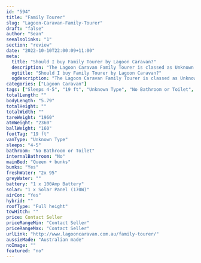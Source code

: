 ```yaml
---
id: "594"
title: "Family Tourer"
slug: "Lagoon-Caravan-Family-Tourer"
draft: "false"
author: "Sean"
seealsolinks: "1"
section: "review"
date: "2022-10-10T22:00:09+11:00"
meta:
  title: "Should I buy Family Tourer by Lagoon Caravan?"
  description: "The Lagoon Caravan Family Tourer is classed as Unknown Type, and sleeps 4-5 people. It is Australian made and comes in at 19 ft. It generally has No Bathroom or Toilet."
  ogtitle: "Should I buy Family Tourer by Lagoon Caravan?"
  ogdescription: "The Lagoon Caravan Family Tourer is classed as Unknown Type, and sleeps 4-5 people. It is Australian made and comes in at 19 ft. It generally has No Bathroom or Toilet."
categories: ["Lagoon Caravan"]
tags: ["Sleeps 4-5", "19 ft", "Unknown Type", "No Bathroom or Toilet", "Full height", "Price Unknown", "Australian made"]
totalLength: ""
bodyLength: "5.79"
totalHeight: ""
totalWidth: ""
tareWeight: "1960"
atmWeight: "2360"
ballWeight: "160"
footTag: "19 ft"
vanType: "Unknown Type"
sleeps: "4-5"
bathroom: "No Bathroom or Toilet"
internalBathroom: "No"
mainBed: "Queen + bunks"
bunks: "Yes"
freshWater: "2x 95"
greyWater: ""
battery: "1 x 100Amp Battery"
solar: "1 x Solar Panel (170W)"
airCon: "Yes"
hybrid: ""
roofType: "Full height"
towHitch: ""
price: Contact Seller
priceRangeMin: "Contact Seller"
priceRangeMax: "Contact Seller"
urlLink: "http://www.lagooncaravan.com.au/family-tourer/"
aussieMade: "Australian made"
noImage: ""
featured: "no"
---
```

